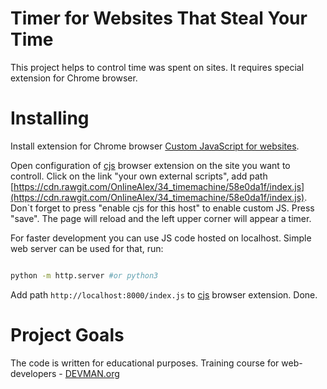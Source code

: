 # Timer for Websites That Steal Your Time

This project helps to control time was spent on sites. It requires special extension for Chrome browser.

# Installing

Install extension for Chrome browser [Custom JavaScript for websites](https://chrome.google.com/webstore/detail/custom-javascript-for-web/poakhlngfciodnhlhhgnaaelnpjljija).

Open configuration of [cjs](https://chrome.google.com/webstore/detail/custom-javascript-for-web/poakhlngfciodnhlhhgnaaelnpjljija) 
browser extension on the site you want to controll. Click on the link "your own external scripts", add path 
[https://cdn.rawgit.com/OnlineAlex/34_timemachine/58e0da1f/index.js](https://cdn.rawgit.com/OnlineAlex/34_timemachine/58e0da1f/index.js). Don`t forget to press "enable cjs for this host" to enable custom JS. Press "save".
The page will reload and the left upper corner will appear a timer.

For faster development you can use JS code hosted on localhost. Simple web server can be used for that, run:

```bash

python -m http.server #or python3
```

Add path `http://localhost:8000/index.js` to [cjs](https://chrome.google.com/webstore/detail/custom-javascript-for-web/poakhlngfciodnhlhhgnaaelnpjljija) browser extension. Done.
# Project Goals

The code is written for educational purposes. Training course for web-developers - [DEVMAN.org](https://devman.org)
